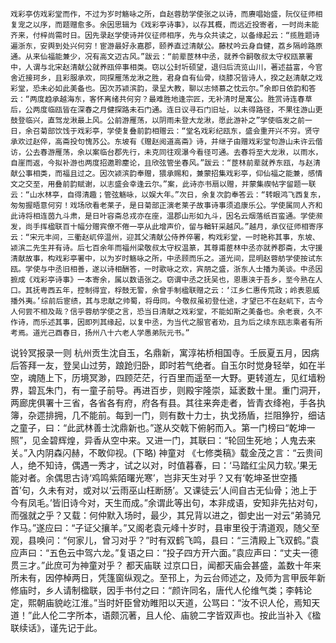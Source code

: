 <!-- { "loadSidebar": true } -->
	戏彩亭仿戏彩堂而作，不过为岁时觞咏之所，自赵蓉肪学使张之以诗，而赓唱始盛，阮仪征师相复宠之以序，而题赠愈多。余因思辑为《戏彩亭诗事》，以存其概，而远近投寄者，一时尚未能齐来，付梓尚需时日。因先录赵学使诗并仪征师相序，先与众共读之，以备缘起云：“揽胜题诗遍浙东，安舆到处兴何穷！宦游最好永嘉郡，颐养直过清献公。藤杖吟云身自健，荔乡隔岭路原通。从来仙福能兼少，况有高文迈古风。”跋云：“前辈茝林中丞，就养令嗣敬叔太守权瓯篆署中，人谓与北宋赵清献公就养瓯倅事相类。窃以公封圻硕望，退归后流览山川，著述益富，今官舍近接珂乡，且彩服承欢，同探雁荡龙湫之胜，君身自有仙骨，绕膝况皆诗人，揆之赵清献之戏彩堂，恐未必如此美备也。因次苏颍滨韵，录呈大教，聊以志倾慕之忱云尔。”余即日依韵和答云：“两度趋承越海东，客怀离绪共何穷？最难胜地逢宗匠，无补清时是寓公。胜赏诗连春草后，公两度临瓯皆在深春之月健探路未石门通。连日议寻石门旧址，以未得路径，不果往游山更鼓登临兴，直驾龙湫最上风。公前游雁荡，以阴雨未登大龙湫，愿此游补之”学使临发之前一日，余召菊部饮饯于戏彩亭，学使复叠前韵相赠云：“堂名戏彩纪瓯东，盛会重开兴不穷。贤守承欢过赵倅，高斋投句愧苏公。东坡有《赠赵阅道高斋》诗，并继子由赠戏彩堂句游山未许云偕访，公去春游雁荡，余以案临台郡先行，未克同往观瀑今看径可通。去春将至大龙湫，以雨水，自崖而返，今拟补游也两度招邀聆麈论，且欣弦管坐春风。”跋云：“茝林前辈就养东瓯，与赵清献公事相类，而福且过之。因次颍滨韵奉赠，猥承赐和，兼蒙招集戏彩亭，仰仙福之能兼，感情文之交至，用叠前韵赋谢，以志盛会幸逢云尔。”案，此诗亦书扇以赠，并蒙集禊帖字留题一联云：“山水林亭，自得清趣；管弦觞咏，以娱大年。”次日，余复次韵奉答云：“转眼鸿飞西复东，匆匆握晤意何穷！戏场欣看老莱子，是日菊部正演老莱子故事诗事须追康乐公。学使属同人齐和此诗将相连茵九斗肃，是日叶容斋总戎亦在座，温郡山形如九斗，因名云烟落纸百蛮通。学使濒发，尚手挥楹联百十幅分赠宾僚不倦一亭从此增声价，留与輶轩采越风。”越月，承仪征师相寄序云：“宋元丰间，三衢赵屼倅温州，迎其父清献公侍养倅署，构戏彩堂，一时艳称其事，东坡、颍滨二先生并有诗。后七百余年而福州梁敬叔太守权温篆，其尊甫茞林中丞亦就养郡斋，太守援清献故事，构戏彩亭署中，以为岁时觞咏之所，中丞顾而乐之。道光间，昆明赵蓉舫学使按试东瓯。学使与中丞旧相善，遂以诗相酬答，一时歌咏之欢，宾朋之盛，浙东人士播为美谈。中丞因摭成《戏彩亭诗事》一本寄余，属以数语张之。窃谓中丞之抚吴也，恩惠浃于吾乡，至今熟在人口。其抚粤西五年，控制得宜，桴鼓无警，余曾手制楹联赠之云：‘江乡仁惠传荒政；岭表恩威播外夷。’综前后宦绩，其与忠献之帅蜀，将毋同。今敬叔虽初登仕途，才望已不在赵屼下，古今人何尝不相及哉？信乎蓉舫学使之言，恐当日清献之戏彩堂，不能如斯之美备也。余老衰，久不作诗，而乐述其事，因即列其缘起，以复中丞，为当代之服官者劝，且为后之续东瓯志乘者有所考焉。道光己酉春日，扬州八十六老人学愚弟阮元书。”
说铃冥报录一则
	杭州贡生沈自玉，名鼎新，寓淳祐桥相国寺。壬辰夏五月，因病后答拜一友，登吴山过劳，踉跄归卧，即时若气绝者。自玉尔时觉身轻举，如在半空，魂随上下，历境冥渺，四顾茫茫，行百里而遥至一大野。更转道左，见红墙粉界，碧瓦朱门，有一童子前导。再进百步，则殿宇隆崇，延袤数十里。重门洞开，两廊庑俱署十三省，各省各有府，府各有县。其往来奔走者，皆青衣绛袍，手各执簿，杂遝排拥，几不能前。每到一门，则有数十力士，执戈扬盾，拦阻狰狞，细诘之童子，曰：“此武林善士沈鼎新也。”遂从交戟下俯躬而入。第一门榜曰“乾坤一照”，见金碧辉煌，异香从空中来。又进一门，其联曰：“轮回生死地；人鬼去来关。”入内阴森闪赫，不敢仰视。(下略)
神童对
	《七修类稿》载金茂之言：“云贵间人，绝不知诗，偶遇一秀才，试之以对，时值暮春，曰：‘马踏红尘风力软。’果无能对者。余偶思古诗‘鸡鸣紫陌曙光寒’，岂非天生对乎？又有‘乾坤圣世空搔首’句，久未有对，或对以‘云雨巫山枉断肠’。又课徒云‘人间自古无仙骨；池上于今有凤毛。’皆旧诗今对，天生而成。”余谓此等出句，本非成语，安知非先拈对句，而强就之乎？又载：何仲默入场时，最少，其兄背以进之，御史出一对云“弟骑兄作马。”遂应曰：“子证父攘羊。”又阁老袁元峰十岁时，县审里役于清道观，随父至观，县唤问：“何家儿，曾习对乎？”时有双鹤飞鸣，县曰：“三清殿上飞双鹤。”袁应声曰：“五色云中驾六龙。”复语之曰：“投子四方开六面。”袁应声曰：“丈夫一德贯三才。”此庶可为神童对乎？
都天庙联
	过京口日，闻都天庙会甚盛，盖数十年来所未有，因停棹两日，凭篷窗纵观之。至邗上，为云台师述之，及师为言甲辰年新修庙时，乡人请制楹联，因手书付之曰：“颜许同名，唐代人伦维气类；李韩论定，熙朝庙貌屹江淮。”当时奸臣曾劝睢阳以天道，公骂曰：“汝不识人伦，焉知天道！”此人伦二字所本，语颇沉著，且人伦、庙貌二字皆双声也。按此当补入《楹联续话》，谨先记于此。

